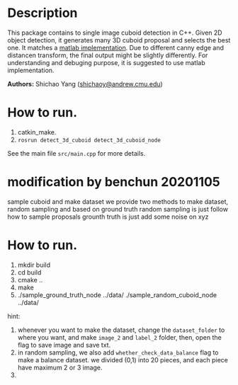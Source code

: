 # Description #
This package contains to single image cuboid detection in C++. Given 2D object detection, it generates many 3D cuboid proposal and selects the best one. It matches a [matlab implementation](https://github.com/shichaoy/matlab_cuboid_detect). Due to different canny edge and distancen transform, the final output might be slightly differently. For understanding and debuging purpose, it is suggested to use matlab implementation.



**Authors:** Shichao Yang (shichaoy@andrew.cmu.edu)

# How to run.
1. catkin_make.
2. `rosrun detect_3d_cuboid detect_3d_cuboid_node`

See the main file ```src/main.cpp``` for more details.

# modification by benchun 20201105 #
sample cuboid and make dataset
we provide two methods to make dataset, random sampling and based on ground truth
random sampling is just follow how to sample proposals
grounth truth is just add some noise on xyz 

# How to run.
1. mkdir build
2. cd build
3. cmake ..
4. make
5. ./sample_ground_truth_node ../data/
./sample_random_cuboid_node ../data/

hint: 
1) whenever you want to make the dataset, change the `dataset_folder` to where you want, and make `image_2` and `label_2` folder, then, open the flag to save image and save txt. 
2) in random sampling, we also add `whether_check_data_balance` flag to make a balance dataset. we divided (0,1) into 20 pieces, and each piece have maximum 2 or 3 image. 
3) 